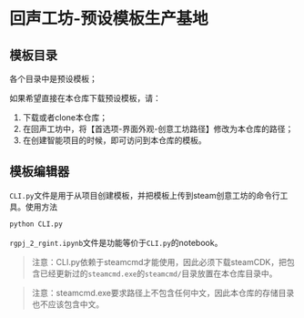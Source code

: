 # 回声工坊-预设模板生产基地

## 模板目录

各个目录中是预设模板；

如果希望直接在本仓库下载预设模板，请：
1. 下载或者clone本仓库；
2. 在回声工坊中，将【首选项-界面外观-创意工坊路径】修改为本仓库的路径；
3. 在创建智能项目的时候，即可访问到本仓库的模板。

## 模板编辑器

`CLI.py`文件是用于从项目创建模板，并把模板上传到steam创意工坊的命令行工具。使用方法

```bash
python CLI.py
```

`rgpj_2_rgint.ipynb`文件是功能等价于`CLI.py`的notebook。

> 注意：CLI.py依赖于steamcmd才能使用，因此必须下载steamCDK，把包含已经更新过的`steamcmd.exe`的`steamcmd/`目录放置在本仓库目录中。

> 注意：steamcmd.exe要求路径上不包含任何中文，因此本仓库的存储目录也不应该包含中文。